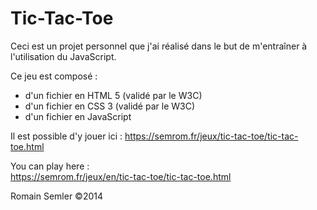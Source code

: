 Tic-Tac-Toe
=================

Ceci est un projet personnel que j'ai réalisé dans le but de m'entraîner à l'utilisation du JavaScript.

Ce jeu est composé :
- d'un fichier en HTML 5 (validé par le W3C)
- d'un fichier en CSS 3 (validé par le W3C)
- d'un fichier en JavaScript

Il est possible d'y jouer ici :
https://semrom.fr/jeux/tic-tac-toe/tic-tac-toe.html    
     
You can play here :    
https://semrom.fr/jeux/en/tic-tac-toe/tic-tac-toe.html

Romain Semler ©2014
